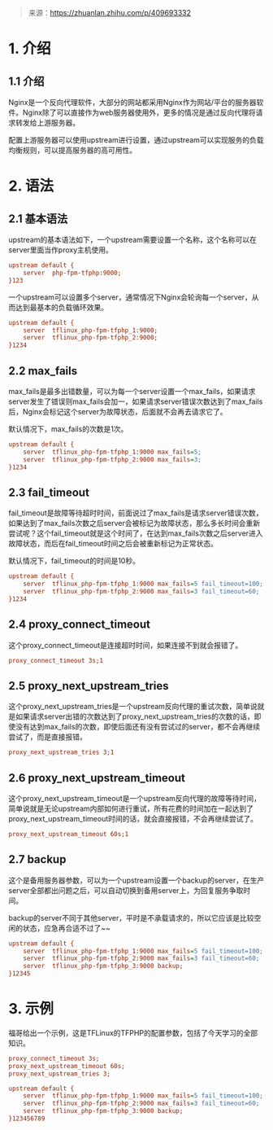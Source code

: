 > 来源：https://zhuanlan.zhihu.com/p/409693332

# 1. 介绍

## 1.1 介绍

Nginx是一个反向代理软件，大部分的网站都采用Nginx作为网站/平台的服务器软件。Nginx除了可以直接作为web服务器使用外，更多的情况是通过反向代理将请求转发给上游服务器。

配置上游服务器可以使用upstream进行设置，通过upstream可以实现服务的负载均衡规则，可以提高服务器的高可用性。

# 2. 语法

## 2.1 基本语法

upstream的基本语法如下，一个upstream需要设置一个名称，这个名称可以在server里面当作proxy主机使用。

```ini
upstream default {
    server  php-fpm-tfphp:9000;
}123
```

一个upstream可以设置多个server，通常情况下Nginx会轮询每一个server，从而达到最基本的负载循环效果。

```ini
upstream default {
    server  tflinux_php-fpm-tfphp_1:9000;
    server  tflinux_php-fpm-tfphp_2:9000;
}1234
```

## 2.2 max_fails

max_fails是最多出错数量，可以为每一个server设置一个max_fails，如果请求server发生了错误则max_fails会加一，如果请求server错误次数达到了max_fails后，Nginx会标记这个server为故障状态，后面就不会再去请求它了。

默认情况下，max_fails的次数是1次。

```ini
upstream default {
    server  tflinux_php-fpm-tfphp_1:9000 max_fails=5;
    server  tflinux_php-fpm-tfphp_2:9000 max_fails=3;
}1234
```

## 2.3 fail_timeout

fail_timeout是故障等待超时时间，前面说过了max_fails是请求server错误次数，如果达到了max_fails次数之后server会被标记为故障状态，那么多长时间会重新尝试呢？这个fail_timeout就是这个时间了，在达到max_fails次数之后server进入故障状态，而后在fail_timeout时间之后会被重新标记为正常状态。

默认情况下，fail_timeout的时间是10秒。

```ini
upstream default {
    server  tflinux_php-fpm-tfphp_1:9000 max_fails=5 fail_timeout=100;
    server  tflinux_php-fpm-tfphp_2:9000 max_fails=3 fail_timeout=60;
}1234
```

## 2.4 proxy_connect_timeout 

这个proxy_connect_timeout是连接超时时间，如果连接不到就会报错了。

```ini
proxy_connect_timeout 3s;1
```

## 2.5 proxy_next_upstream_tries

这个proxy_next_upstream_tries是一个upstream反向代理的重试次数，简单说就是如果请求server出错的次数达到了proxy_next_upstream_tries的次数的话，即使没有达到max_fails的次数，即使后面还有没有尝试过的server，都不会再继续尝试了，而是直接报错。

```ini
proxy_next_upstream_tries 3;1
```

## 2.6 proxy_next_upstream_timeout

这个proxy_next_upstream_timeout是一个upstream反向代理的故障等待时间，简单说就是无论upstream内部如何进行重试，所有花费的时间加在一起达到了proxy_next_upstream_timeout时间的话，就会直接报错，不会再继续尝试了。

```ini
proxy_next_upstream_timeout 60s;1
```

## 2.7 backup 

这个是备用服务器参数，可以为一个upstream设置一个backup的server，在生产server全部都出问题之后，可以自动切换到备用server上，为回复服务争取时间。

backup的server不同于其他server，平时是不承载请求的，所以它应该是比较空闲的状态，应急再合适不过了~~

```ini
upstream default {
    server  tflinux_php-fpm-tfphp_1:9000 max_fails=5 fail_timeout=100;
    server  tflinux_php-fpm-tfphp_2:9000 max_fails=3 fail_timeout=60;
    server  tflinux_php-fpm-tfphp_3:9000 backup;
}12345
```

# 3. 示例

福哥给出一个示例，这是TFLinux的TFPHP的配置参数，包括了今天学习的全部知识。

```ini
proxy_connect_timeout 3s;
proxy_next_upstream_timeout 60s;
proxy_next_upstream_tries 3;

upstream default {
    server  tflinux_php-fpm-tfphp_1:9000 max_fails=5 fail_timeout=100;
    server  tflinux_php-fpm-tfphp_2:9000 max_fails=3 fail_timeout=60;
    server  tflinux_php-fpm-tfphp_3:9000 backup;
}123456789
```